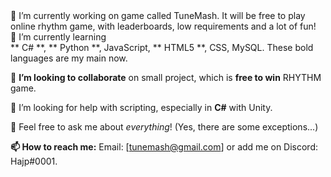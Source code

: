 <centre>
🔭 I’m currently working on game called TuneMash.
It will be free to play online rhythm game, with leaderboards, low requirements and a lot of fun!

  <dt>🌱 I’m currently learning</dt>
  ** C# **, ** Python **, JavaScript, ** HTML5 **, CSS, MySQL.
  These bold languages are my main now.

👯 **I’m looking to collaborate** on small project, which is **free to win** RHYTHM game.

🤔 I’m looking for help with scripting, especially in **C#** with Unity.

💬 Feel free to ask me about _everything_! (Yes, there are some exceptions...)

**📫 How to reach me:**
Email: [tunemash@gmail.com] or add me on Discord: Hajp#0001.
</centre>
